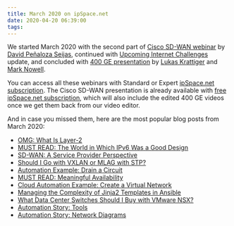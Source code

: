 ```yaml
---
title: March 2020 on ipSpace.net
date: 2020-04-20 06:39:00
tags:
---
```

We started March 2020 with the second part of [Cisco SD-WAN webinar](https://www.ipspace.net/Cisco_SD-WAN_Foundations_and_Design_Aspects) by [David Peñaloza Seijas](https://www.ipspace.net/Author:David_Pe%C3%B1aloza_Seijas), continued with [Upcoming Internet Challenges](https://www.ipspace.net/Upcoming_Internet_Challenges) update, and concluded with [400 GE presentation](https://www.ipspace.net/Data_Center_Fabrics) by [Lukas Krattiger](https://www.ipspace.net/Author:Lukas_Krattiger) and [Mark Nowell](https://www.ipspace.net/Author:Mark_Nowell).

You can access all these webinars with Standard or Expert [ipSpace.net subscription](https://www.ipspace.net/Subscription/). The Cisco SD-WAN presentation is already available with [free ipSpace.net subscription](https://www.ipspace.net/Subscription/Free), which will also include the edited 400 GE videos once we get them back from our video editor.
<!--more-->
And in case you missed them, here are the most popular blog posts from March 2020:

* [OMG: What Is Layer-2](/2020/03/omg-what-is-layer-2/)
* [MUST READ: The World in Which IPv6 Was a Good Design](/2020/03/world-in-which-ipv6-was-good-design/)
* [SD-WAN: A Service Provider Perspective](/2020/03/sdwan-service-provider-perspective/)
* [Should I Go with VXLAN or MLAG with STP?](/2020/03/should-i-go-with-vxlan-or-mlag-with-stp/)
* [Automation Example: Drain a Circuit](/2020/03/automation-example-drain-circuit/)
* [MUST READ: Meaningful Availability](/2020/03/must-read-meaningful-availability/)
* [Cloud Automation Example: Create a Virtual Network](/2020/03/cloud-automation-create-virtual-network/)
* [Managing the Complexity of Jinja2 Templates in Ansible](/2020/03/managing-complexity-of-jinja2-templates/)
* [What Data Center Switches Should I Buy with VMware NSX?](/2020/03/what-data-center-switches-should-i-buy/)
* [Automation Story: Tools](/2020/03/automation-story-tools/)
* [Automation Story: Network Diagrams](/2020/03/automation-story-network-diagrams/)
